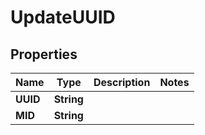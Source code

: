 
# UpdateUUID

## Properties
Name | Type | Description | Notes
------------ | ------------- | ------------- | -------------
**UUID** | **String** |  | 
**MID** | **String** |  | 



